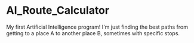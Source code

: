 # AI_Route_Calculator
My first Artificial Intelligence program! I'm just finding the best paths from getting to a place A to another place B, sometimes with specific stops.
